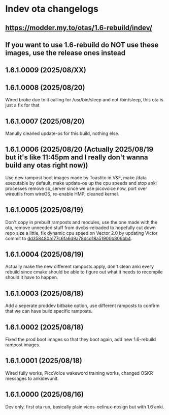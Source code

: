 # Indev ota changelogs
## https://modder.my.to/otas/1.6-rebuild/indev/
## If you want to use 1.6-rebuild do NOT use these images, use the release ones instead

## 1.6.1.0009 (2025/08/XX)

## 1.6.1.0008 (2025/08/20)
Wired broke due to it calling for /usr/bin/sleep and not /bin/sleep, this ota is just a fix for that

## 1.6.1.0007 (2025/08/20)
Manully cleaned update-os for this build, nothing else.

## 1.6.1.0006 (2025/08/20 (Actually 2025/08/19 but it's like 11:45pm and I really don't wanna build any otas right now))
Use new rampost boot images made by Toastito in V&F, make /data executable by default, make update-os up the cpu speeds and stop anki processes remove sb_server since we use picovoice now, port over wireutils from wireOS, re-enable HMP, cleaned kernel.

## 1.6.1.0005 (2025/08/19)
Don't copy in prebuilt ramposts and modules, use the one made with the ota, remove unneeded stuff from dvcbs-reloaded to hopefully cut down repo size a little, fix dynamic cpu speed on Vector 2.0 by updating Victor commit to [dd358480a177c6fa6d9a78dcd18a51900b806bb4](https://github.com/Switch-modder/victor-1.6-rebuild/commit/dd358480a177c6fa6d9a78dcd18a51900b806bb4).

## 1.6.1.0004 (2025/08/19)
Actually make the new different ramposts apply, don't clean anki every rebuild since cmake should be able to figure out what it needs to recompile should it have to happen.

## 1.6.1.0003 (2025/08/18)
Add a seperate proddev bitbake option, use different ramposts to confirm that we can have build specific ramposts.

## 1.6.1.0002 (2025/08/18)
Fixed the prod boot images so that they boot again, add new 1.6-rebuild rampost images.

## 1.6.1.0001 (2025/08/18)
Wired fully works, PicoVoice wakeword training works, changed OSKR messages to ankidevunit.

## 1.6.1.0000 (2025/08/16)
Dev only, first ota run, basically plain vicos-oelinux-nosign but with 1.6 anki.
